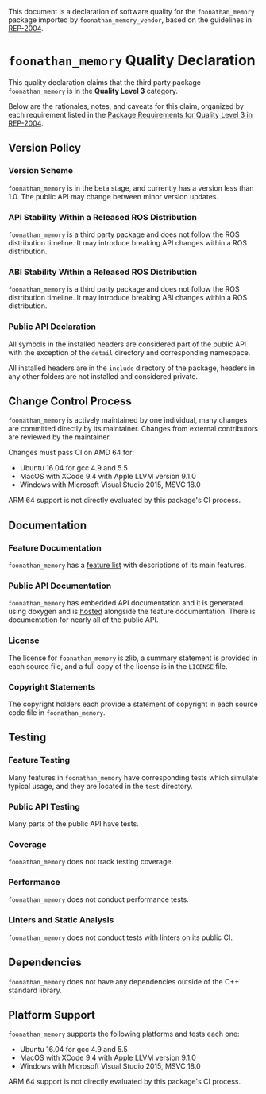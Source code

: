 This document is a declaration of software quality for the `foonathan_memory` package imported by `foonathan_memory_vendor`, based on the guidelines in [REP-2004](https://www.ros.org/reps/rep-2004.html).

# `foonathan_memory` Quality Declaration

This quality declaration claims that the third party package `foonathan_memory` is in the **Quality Level 3** category.

Below are the rationales, notes, and caveats for this claim, organized by each requirement listed in the [Package Requirements for Quality Level 3 in REP-2004](https://www.ros.org/reps/rep-2004.html).

## Version Policy

### Version Scheme

`foonathan_memory` is in the beta stage, and currently has a version less than 1.0. The public API may change between minor version updates.

### API Stability Within a Released ROS Distribution

`foonathan_memory` is a third party package and does not follow the ROS distribution timeline. It may introduce breaking API changes within a ROS distribution.

### ABI Stability Within a Released ROS Distribution

`foonathan_memory` is a third party package and does not follow the ROS distribution timeline. It may introduce breaking ABI changes within a ROS distribution.

### Public API Declaration

All symbols in the installed headers are considered part of the public API with the exception of the `detail` directory and corresponding namespace.

All installed headers are in the `include` directory of the package, headers in any other folders are not installed and considered private.

## Change Control Process

`foonathan_memory` is actively maintained by one individual, many changes are committed directly by its maintainer.
Changes from external contributors are reviewed by the maintainer.


Changes must pass CI on AMD 64 for:
- Ubuntu 16.04 for gcc 4.9 and 5.5
- MacOS with XCode 9.4 with Apple LLVM version 9.1.0
- Windows with Microsoft Visual Studio 2015, MSVC 18.0

ARM 64 support is not directly evaluated by this package's CI process.

## Documentation

### Feature Documentation

`foonathan_memory` has a [feature list](https://foonathan.net/memory/index.html) with descriptions of its main features.

### Public API Documentation

`foonathan_memory` has embedded API documentation and it is generated using doxygen and is [hosted](https://foonathan.net/memory/index.html) alongside the feature documentation.
There is documentation for nearly all of the public API.

### License

The license for `foonathan_memory` is zlib, a summary statement is provided in each source file, and a full copy of the license is in the `LICENSE` file.

### Copyright Statements

The copyright holders each provide a statement of copyright in each source code file in `foonathan_memory`.

## Testing

### Feature Testing

Many features in `foonathan_memory` have corresponding tests which simulate typical usage, and they are located in the `test` directory.

### Public API Testing

Many parts of the public API have tests.

### Coverage

`foonathan_memory` does not track testing coverage.

### Performance

`foonathan_memory` does not conduct performance tests.

### Linters and Static Analysis

`foonathan_memory` does not conduct tests with linters on its public CI.

## Dependencies

`foonathan_memory` does not have any dependencies outside of the C++ standard library.

## Platform Support

`foonathan_memory` supports the following platforms and tests each one:
- Ubuntu 16.04 for gcc 4.9 and 5.5
- MacOS with XCode 9.4 with Apple LLVM version 9.1.0
- Windows with Microsoft Visual Studio 2015, MSVC 18.0

ARM 64 support is not directly evaluated by this package's CI process.
